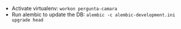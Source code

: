 * Activate virtualenv: `workon pergunta-camara`
* Run alembic to update the DB: `alembic -c alembic-development.ini upgrade head`
